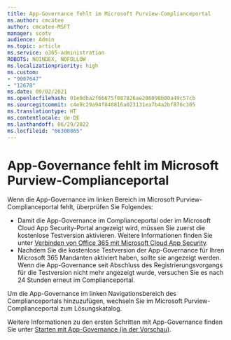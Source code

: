 ```yaml
---
title: App-Governance fehlt im Microsoft Purview-Complianceportal
ms.author: cmcatee
author: cmcatee-MSFT
manager: scotv
audience: Admin
ms.topic: article
ms.service: o365-administration
ROBOTS: NOINDEX, NOFOLLOW
ms.localizationpriority: high
ms.custom:
- "9007647"
- "12678"
ms.date: 09/02/2021
ms.openlocfilehash: 01e0dba2f66675f087826ae286098b80a49c57cb
ms.sourcegitcommit: c4e8c29a94f840816a023131ea7b4a2bf876c305
ms.translationtype: HT
ms.contentlocale: de-DE
ms.lasthandoff: 06/29/2022
ms.locfileid: "66300865"
---
```

# <a name="app-governance-missing-from-microsoft-purview-compliance-portal"></a>App-Governance fehlt im Microsoft Purview-Complianceportal

Wenn die App-Governance im linken Bereich im Microsoft Purview-Complianceportal fehlt, überprüfen Sie Folgendes:

- Damit die App-Governance im Complianceportal oder im Microsoft Cloud App Security-Portal angezeigt wird, müssen Sie zuerst die kostenlose Testversion aktivieren. Weitere Informationen finden Sie unter [Verbinden von Office 365 mit Microsoft Cloud App Security](https://docs.microsoft.com/cloud-app-security/connect-office-365-to-microsoft-cloud-app-security).
- Nachdem Sie die kostenlose Testversion der App-Governance für Ihren Microsoft 365 Mandanten aktiviert haben, sollte sie angezeigt werden. Wenn die App-Governance seit Abschluss des Registrierungsvorgangs für die Testversion nicht mehr angezeigt wurde, versuchen Sie es nach 24 Stunden erneut im Complianceportal.

Um die App-Governance im linken Navigationsbereich des Complianceportals hinzuzufügen, wechseln Sie im Microsoft Purview-Complianceportal zum Lösungskatalog.

Weitere Informationen zu den ersten Schritten mit App-Governance finden Sie unter [Starten mit App-Governance (in der Vorschau)](https://docs.microsoft.com/microsoft-365/compliance/app-governance-get-started).
